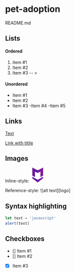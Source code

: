 # pet-adoption

README.md

## Lists
#### Ordered
1. item #1
1. Item #2
1. Item #3 -- >

#### Unordered
- Item #1
- Item #2
- Item #3
-Item #4
-Item #5

## Links
[Text](https://google.com)

[Link with titile](https://www.google.com
"google's Homepage")


## Images
Inline-style:
![alt text](https://github.com/adam-p/markdown-here/raw/master/src/common/images/icon48.png "Logo Title Text 1")

Reference-style:
![alt text][logo]


## Syntax highlighting
```javascript
let text = 'javascript'
alert(text)
```

## Checkboxes
- [] Item #1
- [] Item #2
- [X] Item #3
